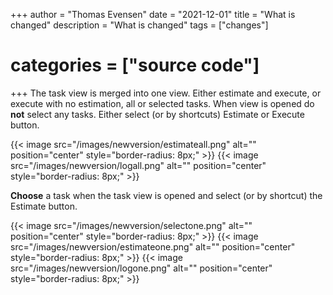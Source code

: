 +++
author = "Thomas Evensen"
date = "2021-12-01"
title =  "What is changed"
description = "What is changed"
tags = ["changes"]
# categories = ["source code"]
+++
The task view is merged into one view. Either estimate and execute, or execute with no estimation, all or selected tasks. When view is opened do **not** select any tasks. Either select (or by shortcuts) Estimate or Execute button.

{{< image src="/images/newversion/estimateall.png" alt="" position="center" style="border-radius: 8px;" >}}
{{< image src="/images/newversion/logall.png" alt="" position="center" style="border-radius: 8px;" >}}

**Choose** a task when the task view is opened and select (or by shortcut) the Estimate button.

{{< image src="/images/newversion/selectone.png" alt="" position="center" style="border-radius: 8px;" >}}
{{< image src="/images/newversion/estimateone.png" alt="" position="center" style="border-radius: 8px;" >}}
{{< image src="/images/newversion/logone.png" alt="" position="center" style="border-radius: 8px;" >}}
